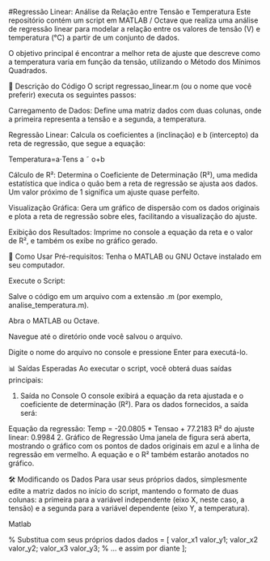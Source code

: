 #Regressão Linear: Análise da Relação entre Tensão e Temperatura
Este repositório contém um script em MATLAB / Octave que realiza uma análise de regressão linear para modelar a relação entre os valores de tensão (V) e temperatura (°C) a partir de um conjunto de dados.

O objetivo principal é encontrar a melhor reta de ajuste que descreve como a temperatura varia em função da tensão, utilizando o Método dos Mínimos Quadrados.

📜 Descrição do Código
O script regressao_linear.m (ou o nome que você preferir) executa os seguintes passos:

Carregamento de Dados: Define uma matriz dados com duas colunas, onde a primeira representa a tensão e a segunda, a temperatura.

Regressão Linear: Calcula os coeficientes a (inclinação) e b (intercepto) da reta de regressão, que segue a equação:

Temperatura=a⋅Tens 
a
˜
 o+b
$$$$

Cálculo de R²: Determina o Coeficiente de Determinação (R²), uma medida estatística que indica o quão bem a reta de regressão se ajusta aos dados. Um valor próximo de 1 significa um ajuste quase perfeito.

Visualização Gráfica: Gera um gráfico de dispersão com os dados originais e plota a reta de regressão sobre eles, facilitando a visualização do ajuste.

Exibição dos Resultados: Imprime no console a equação da reta e o valor de R², e também os exibe no gráfico gerado.

🚀 Como Usar
Pré-requisitos: Tenha o MATLAB ou GNU Octave instalado em seu computador.

Execute o Script:

Salve o código em um arquivo com a extensão .m (por exemplo, analise_temperatura.m).

Abra o MATLAB ou Octave.

Navegue até o diretório onde você salvou o arquivo.

Digite o nome do arquivo no console e pressione Enter para executá-lo.

📊 Saídas Esperadas
Ao executar o script, você obterá duas saídas principais:

1. Saída no Console
O console exibirá a equação da reta ajustada e o coeficiente de determinação (R²). Para os dados fornecidos, a saída será:

Equação da regressão: Temp = -20.0805 * Tensao + 77.2183
R² do ajuste linear: 0.9984
2. Gráfico de Regressão
Uma janela de figura será aberta, mostrando o gráfico com os pontos de dados originais em azul e a linha de regressão em vermelho. A equação e o R² também estarão anotados no gráfico.

🛠️ Modificando os Dados
Para usar seus próprios dados, simplesmente edite a matriz dados no início do script, mantendo o formato de duas colunas: a primeira para a variável independente (eixo X, neste caso, a tensão) e a segunda para a variável dependente (eixo Y, a temperatura).

Matlab

% Substitua com seus próprios dados
dados = [
    valor_x1 valor_y1;
    valor_x2 valor_y2;
    valor_x3 valor_y3;
    % ... e assim por diante
];
